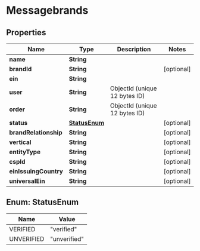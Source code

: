 

# Messagebrands


## Properties

| Name | Type | Description | Notes |
|------------ | ------------- | ------------- | -------------|
|**name** | **String** |  |  |
|**brandId** | **String** |  |  [optional] |
|**ein** | **String** |  |  |
|**user** | **String** | ObjectId (unique 12 bytes ID) |  |
|**order** | **String** | ObjectId (unique 12 bytes ID) |  |
|**status** | [**StatusEnum**](#StatusEnum) |  |  [optional] |
|**brandRelationship** | **String** |  |  [optional] |
|**vertical** | **String** |  |  [optional] |
|**entityType** | **String** |  |  [optional] |
|**cspId** | **String** |  |  [optional] |
|**einIssuingCountry** | **String** |  |  [optional] |
|**universalEin** | **String** |  |  [optional] |



## Enum: StatusEnum

| Name | Value |
|---- | -----|
| VERIFIED | &quot;verified&quot; |
| UNVERIFIED | &quot;unverified&quot; |



